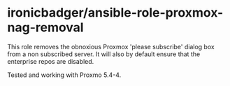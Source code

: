 # ironicbadger/ansible-role-proxmox-nag-removal

This role removes the obnoxious Proxmox 'please subscribe' dialog box from a non subscribed server. It will also by default ensure that the enterprise repos are disabled.

Tested and working with Proxmo 5.4-4.